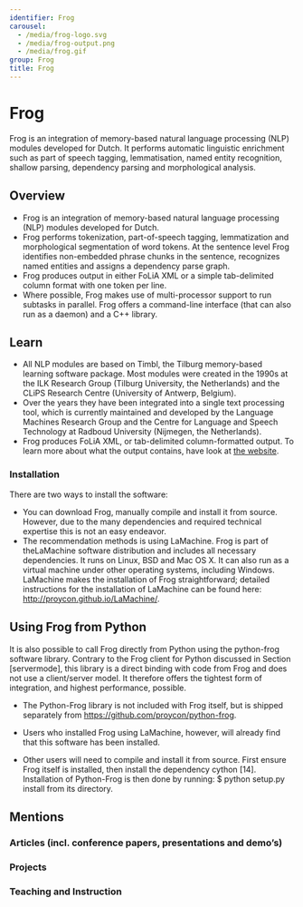 ```yaml
---
identifier: Frog
carousel:
  - /media/frog-logo.svg
  - /media/frog-output.png
  - /media/frog.gif
group: Frog
title: Frog
---
```

# Frog

Frog is an integration of memory-based natural language processing (NLP) modules developed for Dutch. It performs automatic linguistic enrichment such as part of speech tagging, lemmatisation, named entity recognition, shallow parsing, dependency parsing and morphological analysis.

## Overview

* Frog is an integration of memory-based natural language processing (NLP) modules developed for Dutch. 
* Frog performs tokenization, part-of-speech tagging, lemmatization and morphological segmentation of word tokens. At the sentence level Frog identifies non-embedded phrase chunks in the sentence, recognizes named entities and assigns a dependency parse graph.
* Frog produces output in either FoLiA XML or a simple tab-delimited column format with one token per line.
* Where possible, Frog makes use of multi-processor support to run subtasks in parallel. Frog offers a command-line interface (that can also run as a daemon) and a C++ library.

## Learn

* All NLP modules are based on Timbl, the Tilburg memory-based learning software package. Most modules were created in the 1990s at the ILK Research Group (Tilburg University, the Netherlands) and the CLiPS Research Centre (University of Antwerp, Belgium).
* Over the years they have been integrated into a single text processing tool, which is currently maintained and developed by the Language Machines Research Group and the Centre for Language and Speech Technology at Radboud University (Nijmegen, the Netherlands).
* Frog produces FoLiA XML, or tab-delimited column-formatted output. To learn more about what the output contains, have look at [the website](https://languagemachines.github.io/frog/#:~:text=the%20CLARIAH%20programme.-,What%20does%20it%20do%3F,-Frog%27s%20current).

### Installation

There are two ways to install the software:

* You can download Frog, manually compile and install it from source. However, due to the many dependencies and required technical expertise this is not an easy endeavor.
* The recommendation methods is using LaMachine. Frog is part of theLaMachine software distribution and includes all necessary dependencies. It runs on Linux, BSD and Mac OS X. It can also run as a virtual machine under other operating systems, including Windows. LaMachine makes the installation of Frog straightforward; detailed instructions for the installation of LaMachine can be found here: <http://proycon.github.io/LaMachine/>.

## Using Frog from Python
It is also possible to call Frog directly from Python using the python-frog software library. Contrary to the Frog client for Python discussed in Section [servermode], this library is a direct binding with code from Frog and does not use a client/server model. It therefore offers the tightest form of integration, and highest performance, possible.



* The Python-Frog library is not included with Frog itself, but is shipped separately from https://github.com/proycon/python-frog.

* Users who installed Frog using LaMachine, however, will already find that this software has been installed.

* Other users will need to compile and install it from source. First ensure Frog itself is installed, then install the dependency cython [14]. Installation of Python-Frog is then done by running: $ python setup.py install from its directory.

## Mentions

### Articles (incl. conference papers, presentations and demo’s)

### Projects

### Teaching and Instruction